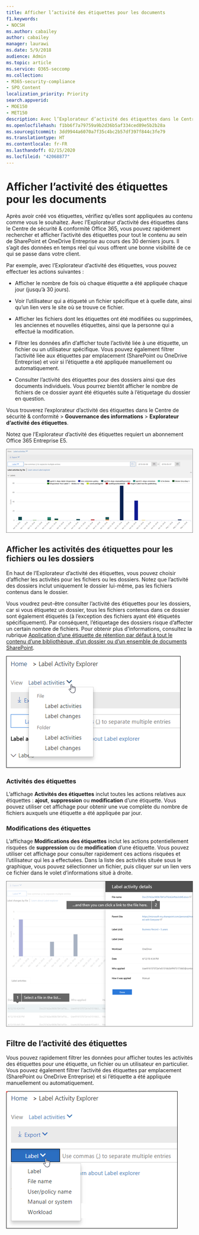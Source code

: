 ```yaml
---
title: Afficher l’activité des étiquettes pour les documents
f1.keywords:
- NOCSH
ms.author: cabailey
author: cabailey
manager: laurawi
ms.date: 5/9/2018
audience: Admin
ms.topic: article
ms.service: O365-seccomp
ms.collection:
- M365-security-compliance
- SPO_Content
localization_priority: Priority
search.appverid:
- MOE150
- MET150
description: Avec l’Explorateur d’activité des étiquettes dans le Centre de sécurité &amp; conformité Office 365, vous pouvez rapidement rechercher et afficher l’activité des étiquettes pour tout le contenu au sein de SharePoint et OneDrive Entreprise au cours des 30 derniers jours. Il s’agit des données en temps réel qui vous offrent une bonne visibilité de ce qui se passe dans votre client.
ms.openlocfilehash: f1bb6f7a79759a9b2d36b5af334ced89e5b2b28a
ms.sourcegitcommit: 3dd9944a6070a7f35c4bc2b57df397f844c3fe79
ms.translationtype: HT
ms.contentlocale: fr-FR
ms.lasthandoff: 02/15/2020
ms.locfileid: "42068877"
---
```

# <a name="view-label-activity-for-documents"></a>Afficher l’activité des étiquettes pour les documents

Après avoir créé vos étiquettes, vérifiez qu’elles sont appliquées au contenu comme vous le souhaitez. Avec l’Explorateur d’activité des étiquettes dans le Centre de sécurité &amp; conformité Office 365, vous pouvez rapidement rechercher et afficher l’activité des étiquettes pour tout le contenu au sein de SharePoint et OneDrive Entreprise au cours des 30 derniers jours. Il s’agit des données en temps réel qui vous offrent une bonne visibilité de ce qui se passe dans votre client.
  
Par exemple, avec l’Explorateur d’activité des étiquettes, vous pouvez effectuer les actions suivantes :
  
- Afficher le nombre de fois où chaque étiquette a été appliquée chaque jour (jusqu’à 30 jours).
    
- Voir l’utilisateur qui a étiqueté un fichier spécifique et à quelle date, ainsi qu’un lien vers le site où se trouve ce fichier.
    
- Afficher les fichiers dont les étiquettes ont été modifiées ou supprimées, les anciennes et nouvelles étiquettes, ainsi que la personne qui a effectué la modification.
    
- Filtrer les données afin d’afficher toute l’activité liée à une étiquette, un fichier ou un utilisateur spécifique. Vous pouvez également filtrer l’activité liée aux étiquettes par emplacement (SharePoint ou OneDrive Entreprise) et voir si l’étiquette a été appliquée manuellement ou automatiquement.
    
- Consulter l’activité des étiquettes pour des dossiers ainsi que des documents individuels. Vous pourrez bientôt afficher le nombre de fichiers de ce dossier ayant été étiquetés suite à l’étiquetage du dossier en question.
    
Vous trouverez l’explorateur d’activité des étiquettes dans le Centre de sécurité &amp; conformité > **Gouvernance des informations** > **Explorateur d’activité des étiquettes**.
  
Notez que l’Explorateur d’activité des étiquettes requiert un abonnement Office 365 Entreprise E5.
  
![Explorateur d’activité des étiquettes](../media/671ca0cd-1457-40b4-9917-b663360afd95.png)
  
## <a name="view-label-activities-for-files-or-folders"></a>Afficher les activités des étiquettes pour les fichiers ou les dossiers

En haut de l’Explorateur d’activité des étiquettes, vous pouvez choisir d’afficher les activités pour les fichiers ou les dossiers. Notez que l’activité des dossiers inclut uniquement le dossier lui-même, pas les fichiers contenus dans le dossier.
  
Vous voudrez peut-être consulter l’activité des étiquettes pour les dossiers, car si vous étiquetez un dossier, tous les fichiers contenus dans ce dossier sont également étiquetés (à l’exception des fichiers ayant été étiquetés spécifiquement). Par conséquent, l’étiquetage des dossiers risque d’affecter un certain nombre de fichiers. Pour obtenir plus d’informations, consultez la rubrique [Application d’une étiquette de rétention par défaut à tout le contenu d’une bibliothèque, d’un dossier ou d’un ensemble de documents SharePoint](labels.md#applying-a-default-retention-label-to-all-content-in-a-sharepoint-library-folder-or-document-set).
  
![Menu déroulant affichant les activités des étiquettes pour les fichiers et les dossiers](../media/11030584-f52d-49eb-86f3-7ead16a3b704.png)
  
### <a name="label-activities"></a>Activités des étiquettes

 L’affichage **Activités des étiquettes** inclut toutes les actions relatives aux étiquettes : **ajout**, **suppression** ou **modification** d’une étiquette. Vous pouvez utiliser cet affichage pour obtenir une vue complète du nombre de fichiers auxquels une étiquette a été appliquée par jour. 
  
### <a name="label-changes"></a>Modifications des étiquettes

 L’affichage **Modifications des étiquettes** inclut les actions potentiellement risquées de **suppression** ou de **modification** d’une étiquette. Vous pouvez utiliser cet affichage pour consulter rapidement ces actions risquées et l’utilisateur qui les a effectuées. Dans la liste des activités située sous le graphique, vous pouvez sélectionner un fichier, puis cliquer sur un lien vers ce fichier dans le volet d’informations situé à droite. 
  
![Volet d’informations de l’activité des étiquettes](../media/eb580fd4-b5be-4fda-9ba5-c1256777310d.png)
  
## <a name="filter-label-activity"></a>Filtre de l’activité des étiquettes

Vous pouvez rapidement filtrer les données pour afficher toutes les activités des étiquettes pour une étiquette, un fichier ou un utilisateur en particulier. Vous pouvez également filtrer l’activité des étiquettes par emplacement (SharePoint ou OneDrive Entreprise) et si l’étiquette a été appliquée manuellement ou automatiquement.
  
![Filtres de l’activité des étiquettes](../media/9de92985-120f-48b4-96a7-ef7ec8a71ff0.png)
  

